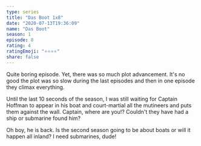 ```yaml
---
type: series
title: "Das Boot 1x8"
date: "2020-07-13T19:36:09"
name: "Das Boot"
season: 1
episode: 8
rating: 4
ratingEmoji: "⭐️⭐️⭐️⭐️"
share: false
---
```


Quite boring episode. Yet, there was so much plot advancement. It's no good the plot was so slow during the last episodes and then in one episode they climax everything.

Until the last 10 seconds of the season, I was still waiting for Captain Hoffman to appear in his boat and court-martial all the mutineers and puts them against the wall. Captain, where are you!? Couldn't they have had a ship or submarine found him?

Oh boy, he is back. Is the second season going to be about boats or will it happen all inland? I need submarines, dude!
